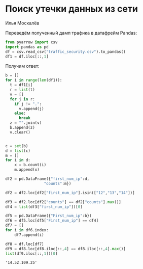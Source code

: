 # Поиск утечки данных из сети
Илья Москалёв

Переведём полученный дамп трафика в датафрейм Pandas:

``` python
from pyarrow import csv
import pandas as pd
df = csv.read_csv("traffic_security.csv").to_pandas()
df1 = df.iloc[::,1]
```

Получим ответ:

``` python
b = []
for i in range(len(df1)):
  t = df1[i]
  r = list(t)
  v = []
  for j in r:
    if j != ".":
      v.append(j)
    else:
      break
  z = "".join(v)
  b.append(z)
  v.clear()


c = set(b)
d = list(c)
m = []
for i in d:
    x = b.count(i)
    m.append(x)

df2 = pd.DataFrame({"first_num_ip":d,
                 "counts":m})

df2 = df2.loc[df2["first_num_ip"].isin(["12","13","14"])]

df3 = df2.loc[df2["counts"] == df2["counts"].max()]
df4 = list(df3["first_num_ip"])[0]

df5 = pd.DataFrame({"First_num_ip":b})
df6 = df5.loc[df5["First_num_ip"] == df4]
df7 = []
for i in df6.index:
    df7.append(i)

df8 = df.loc[df7]
df9 = df8.loc[df8.iloc[::,4] == df8.iloc[::,4].max()]
list(df9.iloc[::,1])[0]
```

    '14.52.109.25'
